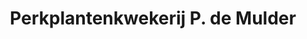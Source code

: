 ---
title: "Perkplantenkwekerij P. de Mulder"
url: /wellerlooi/perkplantenkwekerij-p-de-mulder/
shop: Garten-Center
---